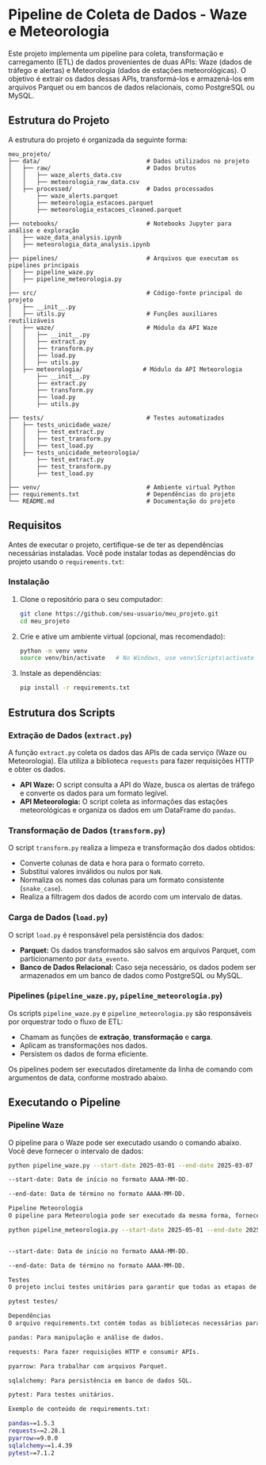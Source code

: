 # Pipeline de Coleta de Dados - Waze e Meteorologia

Este projeto implementa um pipeline para coleta, transformação e carregamento (ETL) de dados provenientes de duas APIs: Waze (dados de tráfego e alertas) e Meteorologia (dados de estações meteorológicas). O objetivo é extrair os dados dessas APIs, transformá-los e armazená-los em arquivos Parquet ou em bancos de dados relacionais, como PostgreSQL ou MySQL.

## Estrutura do Projeto

A estrutura do projeto é organizada da seguinte forma:


```
meu_projeto/
├── data/                              # Dados utilizados no projeto
│   ├── raw/                           # Dados brutos
│   │   ├── waze_alerts_data.csv
│   │   ├── meteorologia_raw_data.csv
│   ├── processed/                     # Dados processados
│       ├── waze_alerts.parquet
│       ├── meteorologia_estacoes.parquet
│       ├── meteorologia_estacoes_cleaned.parquet
│
├── notebooks/                         # Notebooks Jupyter para análise e exploração
│   ├── waze_data_analysis.ipynb
│   ├── meteorologia_data_analysis.ipynb
│
├── pipelines/                         # Arquivos que executam os pipelines principais
│   ├── pipeline_waze.py
│   ├── pipeline_meteorologia.py
│
├── src/                               # Código-fonte principal do projeto
│   ├── __init__.py
│   ├── utils.py                       # Funções auxiliares reutilizáveis
│   ├── waze/                          # Módulo da API Waze
│   │   ├── __init__.py
│   │   ├── extract.py
│   │   ├── transform.py
│   │   ├── load.py
│   │   ├── utils.py
│   ├── meteorologia/                 # Módulo da API Meteorologia
│       ├── __init__.py
│       ├── extract.py
│       ├── transform.py
│       ├── load.py
│       ├── utils.py
│
├── tests/                             # Testes automatizados
│   ├── tests_unicidade_waze/
│   │   ├── test_extract.py
│   │   ├── test_transform.py
│   │   ├── test_load.py
│   ├── tests_unicidade_meteorologia/
│       ├── test_extract.py
│       ├── test_transform.py
│       ├── test_load.py
│
├── venv/                              # Ambiente virtual Python 
├── requirements.txt                   # Dependências do projeto
└── README.md                          # Documentação do projeto
```




## Requisitos

Antes de executar o projeto, certifique-se de ter as dependências necessárias instaladas. Você pode instalar todas as dependências do projeto usando o `requirements.txt`:

### Instalação

1. Clone o repositório para o seu computador:

    ```bash
    git clone https://github.com/seu-usuario/meu_projeto.git
    cd meu_projeto
    ```

2. Crie e ative um ambiente virtual (opcional, mas recomendado):

    ```bash
    python -m venv venv
    source venv/bin/activate   # No Windows, use venv\Scripts\activate
    ```

3. Instale as dependências:

    ```bash
    pip install -r requirements.txt
    ```

## Estrutura dos Scripts

### Extração de Dados (`extract.py`)

A função `extract.py` coleta os dados das APIs de cada serviço (Waze ou Meteorologia). Ela utiliza a biblioteca `requests` para fazer requisições HTTP e obter os dados.

- **API Waze:** O script consulta a API do Waze, busca os alertas de tráfego e converte os dados para um formato legível.
- **API Meteorologia:** O script coleta as informações das estações meteorológicas e organiza os dados em um DataFrame do `pandas`.

### Transformação de Dados (`transform.py`)

O script `transform.py` realiza a limpeza e transformação dos dados obtidos:

- Converte colunas de data e hora para o formato correto.
- Substitui valores inválidos ou nulos por `NaN`.
- Normaliza os nomes das colunas para um formato consistente (`snake_case`).
- Realiza a filtragem dos dados de acordo com um intervalo de datas.

### Carga de Dados (`load.py`)

O script `load.py` é responsável pela persistência dos dados:

- **Parquet:** Os dados transformados são salvos em arquivos Parquet, com particionamento por `data_evento`.
- **Banco de Dados Relacional:** Caso seja necessário, os dados podem ser armazenados em um banco de dados como PostgreSQL ou MySQL.

### Pipelines (`pipeline_waze.py`, `pipeline_meteorologia.py`)

Os scripts `pipeline_waze.py` e `pipeline_meteorologia.py` são responsáveis por orquestrar todo o fluxo de ETL:

- Chamam as funções de **extração**, **transformação** e **carga**.
- Aplicam as transformações nos dados.
- Persistem os dados de forma eficiente.

Os pipelines podem ser executados diretamente da linha de comando com argumentos de data, conforme mostrado abaixo.

## Executando o Pipeline

### Pipeline Waze

O pipeline para o Waze pode ser executado usando o comando abaixo. Você deve fornecer o intervalo de dados:

```bash
python pipeline_waze.py --start-date 2025-03-01 --end-date 2025-03-07

--start-date: Data de início no formato AAAA-MM-DD.

--end-date: Data de término no formato AAAA-MM-DD.

Pipeline Meteorologia
O pipeline para Meteorologia pode ser executado da mesma forma, fornecendo um intervalo de dados:

python pipeline_meteorologia.py --start-date 2025-05-01 --end-date 2025-05-07


--start-date: Data de início no formato AAAA-MM-DD.

--end-date: Data de término no formato AAAA-MM-DD.

Testes
O projeto inclui testes unitários para garantir que todas as etapas de extração, transformação e carga funcionem corretamente. Os testes estão localizados na pasta testes/, e você pode executá-los usando o pytest:

pytest testes/

Dependências
O arquivo requirements.txt contém todas as bibliotecas necessárias para o projeto. As principais dependências incluem:

pandas: Para manipulação e análise de dados.

requests: Para fazer requisições HTTP e consumir APIs.

pyarrow: Para trabalhar com arquivos Parquet.

sqlalchemy: Para persistência em banco de dados SQL.

pytest: Para testes unitários.

Exemplo de conteúdo de requirements.txt:

pandas==1.5.3
requests==2.28.1
pyarrow==9.0.0
sqlalchemy==1.4.39
pytest==7.1.2